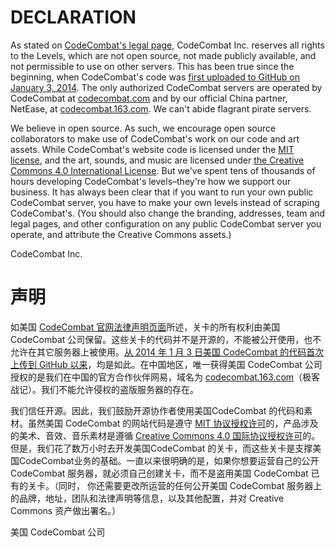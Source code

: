 # DECLARATION

As stated on [CodeCombat's legal page](https://codecombat.com/legal), CodeCombat Inc. reserves all rights to the Levels, which are not open source, not made publicly available, and not permissible to use on other servers. This has been true since the beginning, when CodeCombat's code was [first uploaded to GitHub on January 3, 2014](https://github.com/codecombat/codecombat/blob/6009df26de7c7938c0af2122ffba72c07123d172/app/templates/legal.jade#L71-L84). The only authorized CodeCombat servers are operated by CodeCombat at [codecombat.com](https://codecombat.com/) and by our official China partner, NetEase, at [codecombat.163.com](https://codecombat.163.com/). We can't abide flagrant pirate servers.

We believe in open source. As such, we encourage open source collaborators to make use of CodeCombat's work on our code and art assets. While CodeCombat's website code is licensed under the [MIT license](http://opensource.org/licenses/MIT), and the art, sounds, and music are licensed under [the Creative Commons 4.0 International License](https://creativecommons.org/licenses/by/4.0/). But we've spent tens of thousands of hours developing CodeCombat's levels–they're how we support our business. It has always been clear that if you want to run your own public CodeCombat server, you have to make your own levels instead of scraping CodeCombat's. (You should also change the branding, addresses, team and legal pages, and other configuration on any public CodeCombat server you operate, and attribute the Creative Commons assets.)

CodeCombat Inc.


# 声明

如美国 [CodeCombat 官网法律声明页面](https://codecombat.com/legal)所述，关卡的所有权利由美国 CodeCombat 公司保留。这些关卡的代码并不是开源的，不能被公开使用，也不允许在其它服务器上被使用。[从 2014 年 1 月 3 日美国 CodeCombat 的代码首次上传到 GitHub 以来](https://github.com/codecombat/codecombat/blob/6009df26de7c7938c0af2122ffba72c07123d172/app/templates/legal.jade#L71-L84)，均是如此。在中国地区，唯一获得美国 CodeCombat 公司授权的是我们在中国的官方合作伙伴网易，域名为 [codecombat.163.com](https://codecombat.163.com/)（极客战记）。我们不能允许侵权的盗版服务器的存在。

我们信任开源。因此，我们鼓励开源协作者使用美国CodeCombat 的代码和素材。虽然美国 CodeCombat 的网站代码是遵守 [MIT 协议授权许可](http://opensource.org/licenses/MIT)的，产品涉及的美术、音效、音乐素材是遵循 [Creative Commons 4.0 国际协议授权许可](https://creativecommons.org/licenses/by/4.0/)的。但是，我们花了数万小时去开发美国CodeCombat 的关卡，而这些关卡是支撑美国CodeCombat业务的基础。一直以来很明确的是，如果你想要运营自己的公开 CodeCombat 服务器，就必须自己创建关卡，而不是盗用美国 CodeCombat 已有的关卡。（同时， 你还需要更改所运营的任何公开美国 CodeCombat 服务器上的品牌，地址，团队和法律声明等信息，以及其他配置，并对 Creative Commons 资产做出署名。）

美国 CodeCombat 公司
